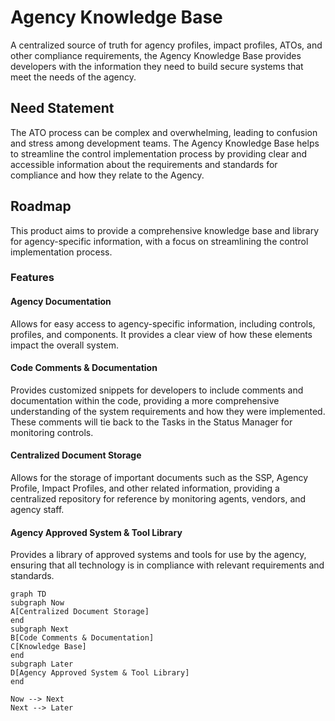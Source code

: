 # Agency Knowledge Base

A centralized source of truth for agency profiles, impact profiles, ATOs, and other compliance requirements, the Agency Knowledge Base provides developers with the information they need to build secure systems that meet the needs of the agency.

## Need Statement

The ATO process can be complex and overwhelming, leading to confusion and stress among development teams. The Agency Knowledge Base helps to streamline the control implementation process by providing clear and accessible information about the requirements and standards for compliance and how they relate to the Agency.

## Roadmap

This product aims to provide a comprehensive knowledge base and library for agency-specific information, with a focus on streamlining the control implementation process.

### Features

#### Agency Documentation

Allows for easy access to agency-specific information, including controls, profiles, and components. It provides a clear view of how these elements impact the overall system.

#### Code Comments & Documentation

Provides customized snippets for developers to include comments and documentation within the code, providing a more comprehensive understanding of the system requirements and how they were implemented. These comments will tie back to the Tasks in the Status Manager for monitoring controls.

#### Centralized Document Storage

Allows for the storage of important documents such as the SSP, Agency Profile, Impact Profiles, and other related information, providing a centralized repository for reference by monitoring agents, vendors, and agency staff.

#### Agency Approved System & Tool Library

Provides a library of approved systems and tools for use by the agency, ensuring that all technology is in compliance with relevant requirements and standards.

```mermaid
graph TD
subgraph Now
A[Centralized Document Storage]
end
subgraph Next
B[Code Comments & Documentation]
C[Knowledge Base]
end
subgraph Later
D[Agency Approved System & Tool Library]
end

Now --> Next
Next --> Later
```
